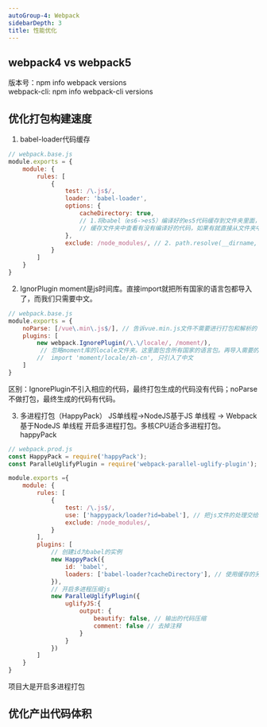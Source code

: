 ```yaml
---
autoGroup-4: Webpack
sidebarDepth: 3
title: 性能优化
---
```


## webpack4 vs webpack5
版本号：npm info webpack versions  
webpack-cli: npm info webpack-cli versions   

## 优化打包构建速度
1. babel-loader代码缓存
```javascript
// webpack.base.js
module.exports = {
    module: {
        rules: [
            {
                test: /\.js$/,
                loader: 'babel-loader',
                options: {
                    cacheDirectory: true, 
                    // 1.将babel（es6->es5）编译好的es5代码缓存到文件夹里面，下次使用时先去
                    // 缓存文件夹中查看有没有编译好的代码，如果有就直接从文件夹中拿出编译好的代码
                },
                exclude: /node_modules/, // 2. path.resolve(__dirname, 'node_modules) 排除不进行编译的模块
            }
        ]
    }
}
```

2. IgnorPlugin
moment是js时间库。直接import就把所有国家的语言包都导入了，而我们只需要中文。
```javascript
// webpack.base.js
module.exports = {
    noParse: [/vue\.min\.js$/], // 告诉vue.min.js文件不需要进行打包和解析的
    plugins: [
        new webpack.IgnorePlugin(/\.\/locale/, /moment/),
         // 忽略moment库的locale文件夹。这里面包含所有国家的语言包。再导入需要的语言包：
        //  import 'moment/locale/zh-cn', 只引入了中文
    ]
}
```
区别：IgnorePlugin不引入相应的代码，最终打包生成的代码没有代码；noParse不做打包，最终生成的代码有代码。

3. 多进程打包（HappyPack）
JS单线程->NodeJS基于JS 单线程 -> Webpack基于NodeJS 单线程 开启多进程打包。多核CPU适合多进程打包。   
happyPack  
```javascript
// webpack.prod.js
const HappyPack = require('happyPack');
const ParalleUglifyPlugin = require('webpack-parallel-uglify-plugin');

module.exports ={
    module: {
        rules: [
            {
                test: /\.js$/,
                use: ['happypack/loader?id=babel'], // 把js文件的处理交给id=babel的happypack的实例，这个实例再plugins中声明
                exclude: /node_modules/,
            }
        ],
        plugins: [
            // 创建id为babel的实例
            new HappyPack({
                id: 'babel',
                loaders: ['babel-loader?cacheDirectory'], // 使用缓存的另一种写法
            }),
            // 开启多进程压缩js
            new ParalleUglifyPlugin({
                uglifyJS:{
                    output: {
                        beautify: false, // 输出的代码压缩
                        comment: false // 去掉注释
                    }
                }
            }) 
        ]
    }
}
```
项目大是开启多进程打包


## 优化产出代码体积